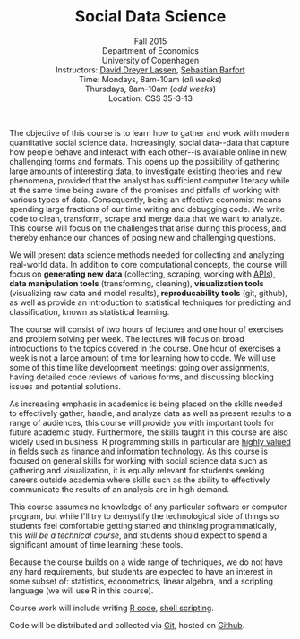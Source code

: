 <center>
<h1>Social Data Science</h1>

Fall 2015<br/>
Department of Economics<br/>
University of Copenhagen<br/>
Instructors: <a href="http://www.econ.ku.dk/ddl/">David Dreyer Lassen</a>, <a href="http://sebastianbarfort.github.io/">Sebastian Barfort</a><br/>
Time: Mondays, 8am-10am (<i>all weeks</i>)<br/> Thursdays, 8am-10am (<i>odd weeks</i>)<br/>
Location: CSS 35-3-13
</center>
<br/>

The objective of this course is to learn how to gather and work with modern quantitative social science data. Increasingly, social data--data that capture how people behave and interact with each other--is available online in new, challenging forms and formats. This opens up the possibility of gathering large amounts of interesting data, to investigate existing theories and new phenomena, provided that the analyst has sufficient computer literacy while at the same time being aware of the promises and pitfalls of working with various types of data. Consequently, being an effective economist means spending large fractions of our time writing and debugging code. We write code to clean, transform, scrape and merge data that we want to analyze. This course will focus on the challenges that arise during this process, and thereby enhance our chances of posing new and challenging questions.

We will present data science methods needed for collecting and analyzing real-world data. In addition to core computational concepts, the course will focus on **generating new data** (collecting, scraping, working with [APIs](http://en.wikipedia.org/wiki/Application_programming_interface)), **data manipulation tools** (transforming, cleaning), **visualization tools** (visualizing raw data and model results), **reproducability tools** (git, github), as well as provide an introduction to statistical techniques for predicting and classification, known as statistical learning.

The course will consist of two hours of lectures and one hour of exercises and problem solving per week. The lectures will focus on broad introductions to the topics covered in the course. One hour of exercises a week is not a large amount of time for learning how to code. We will use some of this time like development meetings: going over assignments, having detailed code reviews of various forms, and discussing blocking issues and potential solutions.

As increasing emphasis in academics is being placed on the skills needed to effectively gather, handle, and analyze data as well as present results to a range of audiences, this course will provide you with important tools for future academic study. Furthermore, the skills taught in this course are also widely used in business. R programming skills in particular are [highly valued](http://blog.revolutionanalytics.com/2014/02/r-salary-surveys.html) in fields such as finance and information technology. As this course is focused on general skills for working with social science data such as gathering and visualization, it is equally relevant for students seeking careers outside academia where skills such as the ability to effectively communicate the results of an analysis are in high demand.

This course assumes no knowledge of any particular software or computer program, but while I'll try to demystify the technological side of things so students feel comfortable getting started and thinking programmatically, this *will be a technical course*, and students should expect to spend a significant amount of time learning these tools.

Because the course builds on a wide range of techniques, we do not have any hard requirements, but students are expected to have an interest in some subset of: statistics, econometrics, linear algebra, and a scripting language (we will use R in this course).

Course work will include writing
  <a href="http://en.wikipedia.org/wiki/R_(programming_language)">R code</a>,
  <a href="http://en.wikipedia.org/wiki/Shell_script">shell scripting</a>.

Code will be distributed and collected via
  <a href="http://en.wikipedia.org/wiki/Git_(software)">Git</a>, hosted on
  <a href="http://en.wikipedia.org/wiki/GitHub">Github</a>.

<!--
For more information please follow [@CUSocialData]( https://twitter.com/CUSocialData ).
-->
